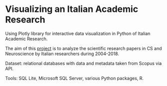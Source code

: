 # Visualizing an Italian Academic Research


Using Plotly library for interactive data visualization in Python of Italian Academic Research.

The aim of this [project](https://masterbigdata.it/project-files/2018-2019/ricerca/index.html) is to analyze the scientific research papers in CS and Neuroscience by Italian researchers during 2004-2018.

Dataset: relational databases with data and metadata taken from Scopus via API.

Tools: SQL Lite, Microsoft SQL Server, various Python packages, R.